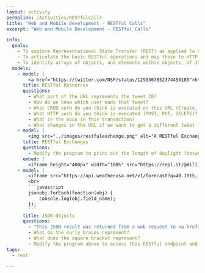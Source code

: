 ```yaml
---
layout: activity
permalink: /Activities/RESTfulCalls
title: "Web and Mobile Development - RESTful Calls"
excerpt: "Web and Mobile Development - RESTful Calls"

info:
  goals: 
    - To explore Representational State Transfer (REST) as applied to HTTP web calls
    - To articulate the basic RESTful operations and map those to HTTP standard verbs
    - To identify arrays of objects, and elements within objects, of JSON structures
  models:
    - model: |
        <a href="https://twitter.com/NSF/status/1299367852374450185">https://twitter.com/NSF/status/1299367852374450185</a>
      title: RESTful Resources
      questions:
        - What part of the URL represents the tweet ID?
        - How do we know which user made that tweet?
        - What CRUD verb do you think is executed on this URL (Create, Read, Update, Delete)?
        - What HTTP verb do you think is executed (POST, PUT, DELETE)?
        - What is the noun in this transaction?
        - What changes in the URL if we want to get a different tweet from the same user?
    - model: | 
        <img src="../images/restfulexchange.png" alt="A RESTful Exchange Diagram">
      title: RESTful Exchanges
      questions:
        - Modify the program to print out the length of daylight (between sunrise and sunset) in hours, minutes, and seconds.  Note that the sunrise and sunset times are given in Unix epoch time, which is the number of seconds that have elapsed since January 1, 1970.
      embed: |
        <iframe height="400px" width="100%" src="https://repl.it/@BillJr99/WeatherClientExample?lite=true" scrolling="no" frameborder="no" allowtransparency="true" allowfullscreen="true" sandbox="allow-forms allow-pointer-lock allow-popups allow-same-origin allow-scripts allow-modals"></iframe>  
    - model: |
        <iframe src="https://api.weatherusa.net/v1/forecast?q=40.1915,-75.4559&daily=0&units=e&maxtime=7d" width="100%"></iframe>
        <br>
        ```javascript
        jsonobj.forEach(function(obj) {
            console.log(obj.field_name);
        });
        ```
      title: JSON Objects
      questions:
        - "This JSON result was returned from a web request to <a href=\"https://api.weatherusa.net/v1/forecast?q=40.1915,-75.4559&daily=0&units=e&maxtime=7d\">https://api.weatherusa.net/v1/forecast?q=40.1915,-75.4559&daily=0&units=e&maxtime=7d</a>, which obtains the 7-day forecast at Ursinus College given the College's latitude and longitude GPS coordinates.  Use a <a href=\"https://jsonformatter.org/json-pretty-print\">JSON Pretty Printer</a> to better format the JSON for reading."
        - What do the curly braces represent?
        - What does the square bracket represent?
        - Modify the program above to access this RESTful endpoint and, in a loop, print out each day's date (using <code>validt</code>) and temperature. An example <code>for</code> loop in <a href=\"https://www.w3schools.com/js/js_json_arrays.asp\">JavaScript</a> is given above.
tags:
  - rest
  
---
```


